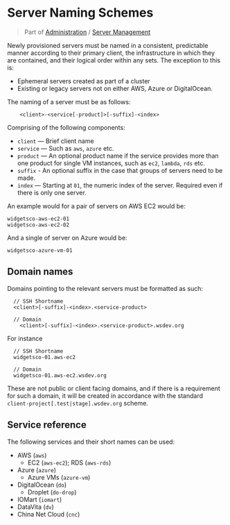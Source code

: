 # Server Naming Schemes
> Part of [Administration](/Admin/Index.md) / [Server Management](/Admin/ServerManagement/Index.md)

Newly provisioned servers must be named in a consistent, predictable manner according to their primary client, the infrastructure in which they are contained, and their logical order within any sets. The exception to this is:

 - Ephemeral servers created as part of a cluster
 - Existing or legacy servers not on either AWS, Azure or DigitalOcean.

The naming of a server must be as follows:

```
	<client>-<service[-product]>[-suffix]-<index>
```

Comprising of the following components:

 - `client` — Brief client name
 - `service` — Such as `aws`, `azure` etc.
 - `product` — An optional product name if the service provides more than one product for single VM instances, such as `ec2`, `lambda`, `rds` etc.
 - `suffix` - An optional suffix in the case that groups of servers need to be made.
 - `index` — Starting at `01`, the numeric index of the server. Required even if there is only one server.

An example would for a pair of servers on AWS EC2 would be:

```
widgetsco-aws-ec2-01
widgetsco-aws-ec2-02
```

And a single of server on Azure would be:

```
widgetsco-azure-vm-01
```

## Domain names
Domains pointing to the relevant servers must be formatted as such:

```
  // SSH Shortname
  <client>[-suffix]-<index>.<service-product>

  // Domain
	<client>[-suffix]-<index>.<service-product>.wsdev.org
```

For instance

```
  // SSH Shortname
  widgetsco-01.aws-ec2

  // Domain
  widgetsco-01.aws-ec2.wsdev.org
```

These are not public or client facing domains, and if there is a requirement for such a domain, it will be created in accordance with the standard `client-project[.test|stage].wsdev.org` scheme.

## Service reference

The following services and their short names can be used:

 - AWS (`aws`)
   - EC2 (`aws-ec2`); RDS (`aws-rds`)
 - Azure (`azure`)
   - Azure VMs (`azure-vm`)
 - DigitalOcean (`do`)
   - Droplet (`do-drop`)
 - IOMart (`iomart`)
 - DataVita (`dv`)
 - China Net Cloud (`cnc`)
